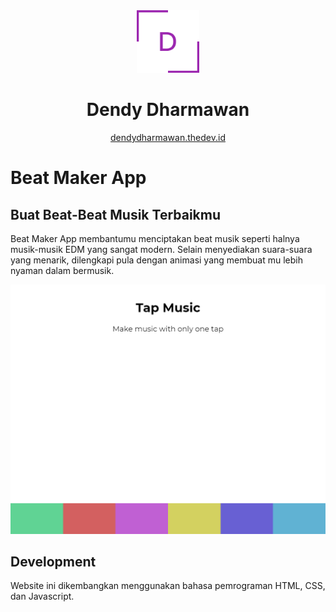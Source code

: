 <div align="center">
  <img alt="Logo" src="./dendy logo.png" width="100" />
</div>
<h1 align="center">
  Dendy Dharmawan
</h1>
<p align="center">
  <a href="https://dendydharmawan.thedev.id/" target="_blank">dendydharmawan.thedev.id</a>
</p>

# Beat Maker App
## Buat Beat-Beat Musik Terbaikmu

Beat Maker App membantumu menciptakan beat musik seperti halnya musik-musik EDM yang sangat modern. Selain menyediakan suara-suara yang menarik, dilengkapi pula dengan animasi yang membuat mu lebih nyaman dalam bermusik.

[![Beat Maker App - Buat Beat-Beat Musik Terbaikmu](/dendydandees.github.io_beatmaker-app_.png "Beat Maker screen shoot")](https://dendydandees.github.io/beatmaker-app/)

## Development
Website ini dikembangkan menggunakan bahasa pemrograman HTML, CSS, dan Javascript.
